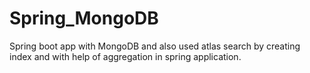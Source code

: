 # Spring_MongoDB
Spring boot app with MongoDB and also used atlas search by creating index and with help of aggregation in spring application.
